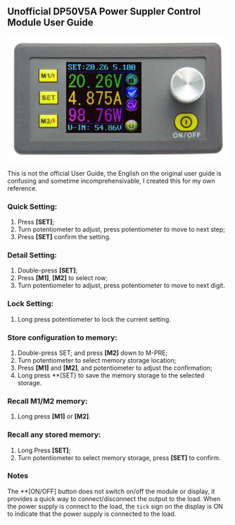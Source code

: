 ## Unofficial DP50V5A Power Suppler Control Module User Guide

![DP50V5A User Guide](https://github.com/e-tinkers/DP50V5A_user_guide/blob/master/DP50V5A_Power_Supply_Control_Module.jpg "DP50V5A Power Suppler Control Module")

This is not the official User Guide, the English on the original user guide is confusing and sometime incomprehensivable, I created this for my own reference.

### Quick Setting:
1.	Press **[SET]**;
2.	Turn potentiometer to adjust, press potentiometer to move to next step;
3.	Press **[SET]** confirm the setting.

### Detail Setting:
1.	Double-press **[SET]**;
2.	Press **[M1]**, **[M2]** to select row;
3.	Turn potentiometer to adjust, press potentiometer to move to next digit.

### Lock Setting:
1.	Long press potentiometer to lock the current setting.

### Store configuration to memory:
1.	Double-press SET; and press **[M2]** down to M-PRE;
2.	Turn potentiometer to select memory storage location;
3.	Press **[M1]** and **[M2]**, and potentiometer to adjust the confirmation;
4.	Long press **[SET} to save the memory storage to the selected storage.

### Recall M1/M2 memory:
1.	Long press **[M1]** or **[M2]**.

### Recall any stored memory:
1.	Long Press **[SET]**;
2.	Turn potentiometer to select memory storage, press **[SET]** to confirm.

### Notes

The **[ON/OFF] button does not switch on/off the module or display, it provides a quick way to connect/disconnect the output to the load. When the power supply is connect to the load, the `tick` sign on the display is ON to indicate that the power supply is connected to the load.

